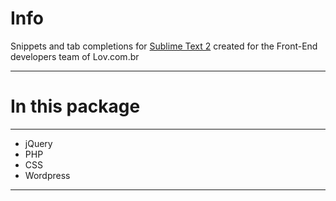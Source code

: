 Info
==========

Snippets and tab completions for [Sublime Text 2](http://www.sublimetext.com/2) created for the Front-End developers team of Lov.com.br

----

# In this package
----

+ jQuery
+ PHP
+ CSS
+ Wordpress

---

